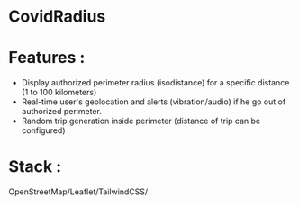 # CovidRadius

# Features : 
- Display authorized perimeter radius (isodistance) for a specific distance (1 to 100 kilometers)
- Real-time user's geolocation and alerts (vibration/audio) if he go out of authorized perimeter.
- Random trip generation inside perimeter (distance of trip can be configured)

# Stack : 

OpenStreetMap/Leaflet/TailwindCSS/
